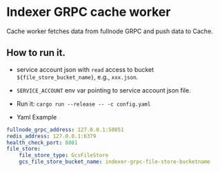 # Indexer GRPC cache worker

Cache worker fetches data from fullnode GRPC and push data to Cache. 

## How to run it.

* service account json with `read` access to bucket `${file_store_bucket_name}`, e.g., `xxx.json`.
  
* `SERVICE_ACCOUNT` env var pointing to service account json file.

* Run it:  `cargo run --release -- -c config.yaml`

* Yaml Example 
```yaml
fullnode_grpc_address: 127.0.0.1:50051
redis_address: 127.0.0.1:6379
health_check_port: 8081
file_store:
    file_store_type: GcsFileStore
    gcs_file_store_bucket_name: indexer-grpc-file-store-bucketname 
```

